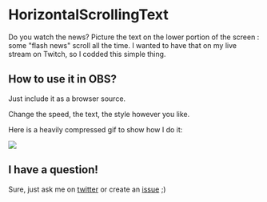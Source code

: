 # HorizontalScrollingText
Do you watch the news?
Picture the text on the lower portion of the screen : some "flash news" scroll all the time.
I wanted to have that on my live stream on Twitch, so I codded this simple thing.

## How to use it in OBS?
Just include it as a browser source.

Change the speed, the text, the style however you like.

Here is a heavily compressed gif to show how I do it:

![](Documentation\newsbanner-compressed.gif)

## I have a question!
Sure, just ask me on [twitter](https://twitter.com/BillyTheTroll) or create an [issue](https://github.com/lucienbill/HorizontalScrollingText/issues) ;)